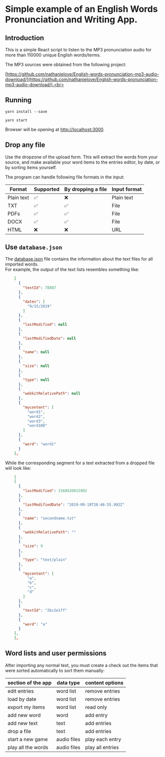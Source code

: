 # Simple example of an English Words Pronunciation and Writing App.


## Introduction

This is a simple React script to listen to the MP3 pronunciation audio for more than 110000 unique English words/terms. 

The MP3 sources were obtained from the following project: 

[https://github.com/nathanielove/English-words-pronunciation-mp3-audio-download/](https://github.com/nathanielove/English-words-pronunciation-mp3-audio-download/).<br>

## Running

```
yarn install --save

yarn start
```

Browser will be opening at [http://localhost:3000](http://localhost:3000).<br>

## Drop any file

Use the dropzone of the upload form.
This will extract the words from your source, and make available your word items to the entries editor, by date, or by sorting items yourself.

The program can handle following file formats in the input:

| Format     | Supported          | By dropping a file | Input format | 
|------------|--------------------|--------------------|--------------|
| Plain text | :white_check_mark: | :x:                | Plain text   | 
| TXT        | :white_check_mark: | :white_check_mark: | File         |  
| PDFs       | :white_check_mark: | :white_check_mark: | File         |  
| DOCX       | :white_check_mark: | :white_check_mark: | File         | 
| HTML       | :x:                | :x:                | URL          | 


## Use `database.json` 

The [database.json](database.json) file contains the information about the text files for all imported words.<br>
For example, the output of the text lists resembles something like:

```json
    [
      {
        "textId": 78887
      },
      {
        "dates": [
          "9/15/2019"
        ]
      },
      {
        "lastModified": null
      },
      {
        "lastModifiedDate": null
      },
      {
        "name": null
      },
      {
        "size": null
      },
      {
        "type": null
      },
      {
        "webkitRelativePath": null
      },
      {
        "mycontent": [
          "word1",
          "word2",
          "word3",
          "word100"
        ]
      },
      {
        "word": "word1"
      }
    ],
```
While the corresponding segment for a text extracted from a dropped file will look like:
```json
    [
    [
      {
        "lastModified": 1568926015992
      },
      {
        "lastModifiedDate": "2019-09-19T20:46:55.992Z"
      },
      {
        "name": "secondname.txt"
      },
      {
        "webkitRelativePath": ""
      },
      {
        "size": 9
      },
      {
        "type": "text/plain"
      },
      {
        "mycontent": [
          "a",
          "b",
          "c",
          "d"
        ]
      },
      {
        "textId": "2bc2e1ff"
      },
      {
        "word": "a"
      }
    ],
    ],
```

## Word lists and user permissions

After importing any normal text, you must create a check out the items that were sorted automatically to sort them manually:

| section of the app | data type | content options | 
|---|---|---|
| edit entries | word list | remove entries | 
| load by date | word list | remove entries | 
| export my items | word list | read only | 
| add new word | word | add entry | 
| add new text | text | add entries |
| drop a file | text | add entries |
| start a new game | audio files | play each entry |
| play all the words | audio files | play all entries |

